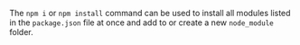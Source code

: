 The `npm i` or `npm install` command can be used to install all modules listed in the `package.json` file at once and add to or create a new `node_module` folder.